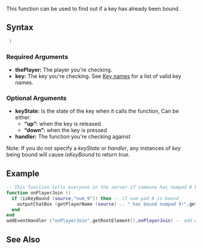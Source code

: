 This function can be used to find out if a key has already been bound.

Syntax
------

``` lua
 ) 
```

### Required Arguments

-   **thePlayer:** The player you're checking.
-   **key:** The key you're checking. See [Key names](/docs/Key_names.md "wikilink") for a list of valid key names.

### Optional Arguments

-   **keyState:** Is the state of the key when it calls the function, Can be either:
    -   **“up”:** when the key is released
    -   **“down”:** when the key is pressed
-   **handler:** The function you're checking against

Note: If you do not specify a *keyState* or *handler*, any instances of *key* being bound will cause *isKeyBound* to return *true*.

Example
-------

``` lua
-- This function tells everyone in the server if someone has numpad 9 bound!
function onPlayerJoin ()
  if (isKeyBound (source,"num_9")) then -- if num pad 9 is bound
    outputChatBox (getPlayerName (source) .. " has bound numpad 9!",getRootElement(),255,0,0,false) -- let see everybody that he has binded it
  end
end
addEventHandler ("onPlayerJoin",getRootElement(),onPlayerJoin) -- add event.
```

See Also
--------
